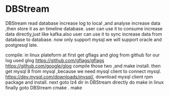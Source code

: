 # DBStream
DBStream
read database increase log to local ,and analyse increase data ,then store it as an timeline database.
user can use it to consume increase data directly,just like kafka.also user can use it to sync  increase data from database to database.
now only support mysql.we will support oracle and postgresql late.

compile:
in linux plateform
at first get gflags and glog from github for our log used glog
  https://github.com/gflags/gflags
  https://github.com/google/glog
  compile those two ,and make install.
then get mysql 8 from mysql ,because we need mysql client to connect mysql.
  https://dev.mysql.com/downloads/mysql/, download mysql client rpm package and install.
next goto lz4 dir in DBStream
  directly do make in linux
finally goto DBStream
  cmake . 
  make
  
